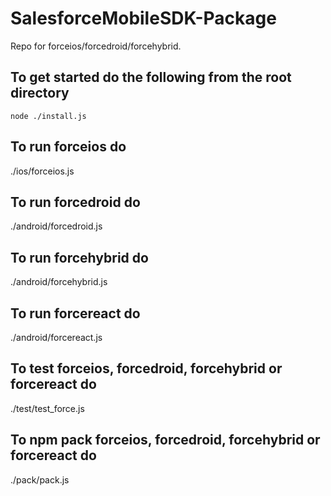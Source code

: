 # SalesforceMobileSDK-Package
Repo for forceios/forcedroid/forcehybrid.

## To get started do the following from the root directory
``` shell
node ./install.js
```

## To run forceios do
./ios/forceios.js

## To run forcedroid do
./android/forcedroid.js

## To run forcehybrid do
./android/forcehybrid.js

## To run forcereact do
./android/forcereact.js

## To test forceios, forcedroid, forcehybrid or forcereact do
./test/test_force.js

## To npm pack forceios, forcedroid, forcehybrid or forcereact  do
./pack/pack.js
